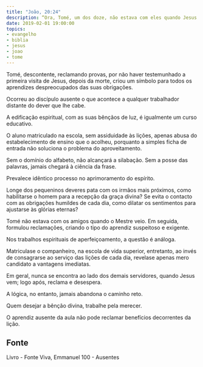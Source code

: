 ```yaml
---
title: "João, 20:24"
description: “Ora, Tomé, um dos doze, não estava com eles quando Jesus veio.”
date: 2019-02-01 19:00:00
topics: 
- evangelho
- biblia
- jesus
- joao
- tome
---
```


Tomé, descontente, reclamando provas, por não haver testemunhado a
primeira visita de Jesus, depois da morte, criou um símbolo para todos os aprendizes
despreocupados das suas obrigações.

Ocorreu ao discípulo ausente o que acontece a qualquer trabalhador distante
do dever que lhe cabe.

A edificação espiritual, com as suas bênçãos de luz, é igualmente um curso
educativo.

O aluno matriculado na escola, sem assiduidade às lições, apenas abusa do
estabelecimento de ensino que o acolheu, porquanto a simples ficha de entrada não
soluciona o problema do aproveitamento.

Sem o domínio do alfabeto, não alcançará a silabação. Sem a posse das
palavras, jamais chegará à ciência da frase.

Prevalece idêntico processo no aprimoramento do espírito.

Longe dos pequeninos deveres pata com os irmãos mais próximos, como
habilitar­se o homem para a recepção da graça divina? Se evita o contacto com as
obrigações humildes de cada dia, como dilatar os sentimentos para ajustar­se às
glórias eternas?

Tomé não estava com os amigos quando o Mestre veio. Em seguida,
formulou reclamações, criando o tipo do aprendiz suspeitoso e exigente.

Nos trabalhos espirituais de aperfeiçoamento, a questão é análoga.

Matricula­se o companheiro, na escola de vida superior, entretanto, ao invés
de consagrar­se ao serviço das lições de cada dia, revela­se apenas mero candidato a
vantagens imediatas.

Em geral, nunca se encontra ao lado dos demais servidores, quando Jesus
vem; logo após, reclama e desespera.

A lógica, no entanto, jamais abandona o caminho reto.

Quem desejar a bênção divina, trabalhe pela merecer.

O aprendiz ausente da aula não pode reclamar benefícios decorrentes da
lição.


## Fonte
Livro - Fonte Viva, Emmanuel
100 - Ausentes
